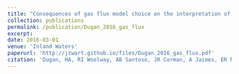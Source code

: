 ```yaml
---
title: "Consequences of gas flux model choice on the interpretation of metabolic balance across 15 lakes"
collection: publications
permalink: /publication/Dugan_2016_gas_flux
excerpt:
date: 2016-03-01
venue: 'Inland Waters'
paperurl: 'http://jzwart.github.io/files/Dugan_2016_gas_flux.pdf'
citation: 'Dugan, HA, RI Woolway, AB Santoso, JR Corman, A Jaimes, ER Nodie, VP Patil, JA Zwart, JA Bentrup, AL Hetherington, SK Oliver, JS Read, KM Winters, PC Hanson, EK Read, LA Winslow, KC Weathers. 2016. Consequences of gas flux model choice on the interpretation of metabolic balance across 15 lakes. Inland Waters 6: 581-592'
---
```

